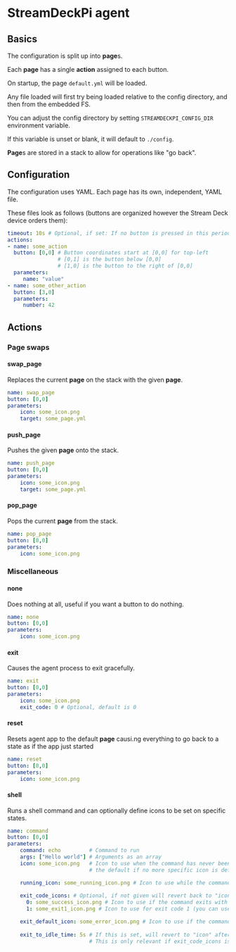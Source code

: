# StreamDeckPi agent

## Basics

The configuration is split up into **page**s.

Each **page** has a single **action** assigned to each button.

On startup, the page `default.yml` will be loaded.

Any file loaded will first try being loaded relative to the config directory, and then from the embedded FS.

You can adjust the config directory by setting `STREAMDECKPI_CONFIG_DIR` environment variable.

If this variable is unset or blank, it will default to `./config`.

**Page**s are stored in a stack to allow for operations like "go back".

## Configuration

The configuration uses YAML. Each page has its own, independent, YAML file.

These files look as follows (buttons are organized however the Stream Deck device orders them):

```yaml
timeout: 10s # Optional, if set: If no button is pressed in this period, go back to previous page
actions:
- name: some_action
  button: [0,0] # Button coordinates start at [0,0] for top-left
                # [0,1] is the button below [0,0]
                # [1,0] is the button to the right of [0,0]
  parameters:
     name: "value"
- name: some_other_action
  button: [3,0]
  parameters:
     number: 42
```

## Actions

### Page swaps

#### swap_page

Replaces the current **page** on the stack with the given **page**.

```yaml
name: swap_page
button: [0,0]
parameters:
    icon: some_icon.png
    target: some_page.yml
```

#### push_page

Pushes the given **page** onto the stack.

```yaml
name: push_page
button: [0,0]
parameters:
    icon: some_icon.png
    target: some_page.yml
```

#### pop_page

Pops the current **page** from the stack.

```yaml
name: pop_page
button: [0,0]
parameters:
    icon: some_icon.png
```

### Miscellaneous

#### none

Does nothing at all, useful if you want a button to do nothing.

```yaml
name: none
button: [0,0]
parameters:
    icon: some_icon.png
```

#### exit

Causes the agent process to exit gracefully.

```yaml
name: exit
button: [0,0]
parameters:
    icon: some_icon.png
    exit_code: 0 # Optional, default is 0
```

#### reset

Resets agent app to the default **page** causi.ng everything to go back to a state as if the app just started

```yaml
name: reset
button: [0,0]
parameters:
    icon: some_icon.png
```

#### shell

Runs a shell command and can optionally define icons to be set on specific states.

```yaml
name: command
button: [0,0]
parameters:
    command: echo         # Command to run
    args: ["Hello world"] # Arguments as an array
    icon: some_icon.png   # Icon to use when the command has never been run or as
                          # the default if no more specific icon is defined (see below)

    running_icon: some_running_icon.png # Icon to use while the command is running (optional)
  
    exit_code_icons: # Optional, if not given will revert back to "icon" immediately after exit
      0: some_success_icon.png # Icon to use if the command exits with code 0 (usually, this means success)
      1: some_exit1_icon.png # Icon to use for exit code 1 (you can use any number exit code to handle)

    exit_default_icon: some_error_icon.png # Icon to use if the command exits and no explicit icon is defined
    
    exit_to_idle_time: 5s # If this is set, will revert to "icon" after this time after the process exited
                          # This is only relevant if exit_code_icons is defined!
```
